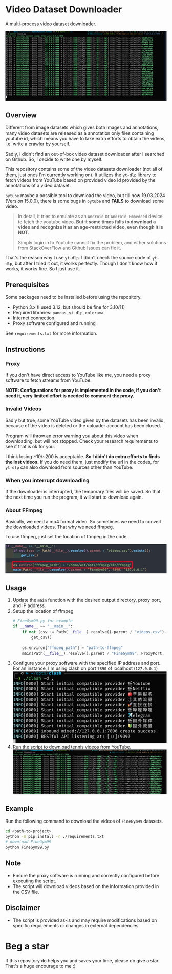 # Video Dataset Downloader

A multi-process video dataset downloader.

![alt text](./assets/image.png)

## Overview
Different from image datasets which gives both images and annotations, many video datasets are released as a annotation only files containing youtube id, which means you have to take extra efforts to obtain the videos, i.e. write a crawler by yourself.

Sadly, I didn't find an out-of-box video dataset downloader after I searched on Github. So, I decide to write one by myself.

This repository contains some of the video datasets downloader (not all of them, just ones I'm currently working on). It utilizes the `yt-dlp` library to fetch videos from YouTube based on provided video id provided by the annotations of a video dataset.

`pytube` maybe a possible tool to download the video, but till now 19.03.2024 (Version 15.0.0), there is some bugs in `pytube` and **FAILS** to download some video.

>In detail, it tries to emulate as an `Android` or `Android Embedded` device to fetch the youtube video. **But it some times falls to download a video and recognize it as an age-restricted video, even though it is NOT**. 
>
>Simply login in to Youtube cannot fix the problem, and either solutions from StackOverFlow and Github Issues can fix it.

That's the reason why I use `yt-dlp`. I didn't check the source code of `yt-dlp`, but after I tried it out, it works perfectly. Though I don't know how it works, it works fine. So I just use it.



## Prerequisites

Some packages need to be installed before using the repository.

- Python 3.x (I used 3.12, but should be fine for 3.10/11)
- Required libraries: `pandas`, `yt_dlp`, `colorama`
- Internet connection
- Proxy software configured and running

See `requirements.txt` for more information.

## Instructions

### Proxy

If you don't have direct access to YouTube like me, you need a proxy software to fetch streams from YouTube. 

**NOTE: Configurations for proxy is implemented in the code, if you don't need it, very limited effort is needed to comment the proxy.**

### Invalid Videos

Sadly but true, some YouTube video given by the datasets has been invalid, because of the video is deleted or the uploader account has been closed.

Program will throw an error warning you about this video when downloading, but will not stopped. Check your research requirements to see if that is ok for you. 

I think losing ~10/~200 is acceptable. **So I didn't do extra efforts to finds the lost videos.** If you do need them, just modify the url in the codes, for `yt-dlp` can also download from sources other than YouTube.


### When you interrupt downloading

If the downloader is interrupted, the temporary files will be saved. So that the next time you run the program, it will start to download again.


### About FFmpeg

Basically, we need a mp4 format video. So sometimes we need to convert the downloaded videos. That why we need ffmpeg.

To use ffmpeg, just set the location of ffmpeg in the code.

![alt text](./assets/ffmpeg.png)


## Usage
1. Update the `main` function with the desired output directory, proxy port, and IP address.
2. Setup the location of ffmpeg
    ```python
    # FineGym99.py for example
    if __name__ == "__main__":
        if not (csv := Path(__file__).resolve().parent / "videos.csv").exists():
            get_csv()

        os.environ["ffmpeg_path"] = "path-to-ffmpeg"
        main(Path(__file__).resolve().parent / "FineGym99", ProxyPort, ProxyIP)
    ```
3. Configure your proxy software with the specified IP address and port. For an instance, I'm using clash on port `7890` of localhost (`127.0.0.1`) 
    ![alt text](./assets/proxy.png)
4. Run the script to download tennis videos from YouTube.
    ![alt text](./assets/start.png)


## Example

Run the following command to download the videos of `FineGym99` datasets.
```bash
cd <path-to-project>
python -m pip install -r ./requirements.txt
# download FineGym99
python FineGym99.py
```

## Note
- Ensure the proxy software is running and correctly configured before executing the script.
- The script will download videos based on the information provided in the CSV file.

## Disclaimer
- The script is provided as-is and may require modifications based on specific requirements or changes in external dependencies.



# Beg a star
If this repository do helps you and saves your time, please do give a star. That's a huge encourage to me :)